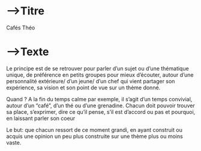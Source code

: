 # -->Titre

Cafés Théo



# -->Texte

Le principe est de se retrouver pour parler d’un sujet ou d’une thématique unique, de préférence en petits groupes pour mieux d’écouter, autour d’une personnalité extérieure/ d’un jeune/ d’un chef qui vient partager son expérience, sa vision et son point de vue sur un thème donné.



Quand ? A la fin du temps calme par exemple, il s’agit d’un temps convivial, autour d’un “café”, d’un thé ou d’une grenadine. Chacun doit pouvoir trouver sa place, s’exprimer, dire ce qu’il pense, s’il est d’accord ou pas et pourquoi, en laissant parler son coeur



Le but: que chacun ressort de ce moment grandi, en ayant construit ou acquis une opinion un peu plus construite sur une thème plus ou moins vaste.



